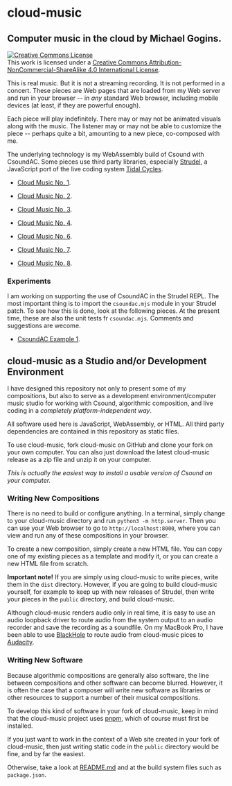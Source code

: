 <script>
if ('caches' in window) {
    caches.keys().then(function(names) {
    for (let name of names)
        caches.delete(name);
        console.log(`deleted ${name} from caches.`);
    });
}
</script>
# cloud-music 

## Computer music in the cloud by Michael Gogins. 

<a rel="license" href="http://creativecommons.org/licenses/by-nc-sa/4.0/">
<img alt="Creative Commons License" style="border-width:0" 
src="https://i.creativecommons.org/l/by-nc-sa/4.0/88x31.png" /></a><br />This 
work is licensed under a <a rel="license" 
href="http://creativecommons.org/licenses/by-nc-sa/4.0/">Creative Commons 
Attribution-NonCommercial-ShareAlike 4.0 International License</a>.

This is real music. But it is not a streaming recording. It is not performed 
in a concert. These pieces are Web pages that are loaded from my Web server 
and run in your browser -- in _any_ standard Web browser, including mobile 
devices (at least, if they are powerful enough).

Each piece will play indefinitely. There may or may not be animated visuals 
along with the music. The listener may or may not be able to customize the 
piece -- perhaps quite a bit, amounting to a new piece, co-composed with me.

The underlying technology is my WebAssembly build of Csound with CsoundAC. 
Some pieces use third party libraries, especially [Strudel](https://github.com/tidalcycles/strudel),
a JavaScript port of the live coding system [Tidal Cycles](https://tidalcycles.org/).

- [Cloud Music No. 1](cloud_music_no_1.html).

- [Cloud Music No. 2](cloud_music_no_2.html).

- [Cloud Music No. 3](cloud_music_no_3.html).

- [Cloud Music No. 4](cloud_music_no_4.html).

<!--
- [Cloud Music No. 5](cloud_music_no_5.html).
-->

- [Cloud Music No. 6](cloud_music_no_6.html).

- [Cloud Music No. 7](cloud_music_no_7.html).

- [Cloud Music No. 8](cloud_music_no_8.html).

### Experiments

I am working on supporting the use of CsoundAC in the Strudel REPL. The most 
important thing is to import the `csoundac.mjs` module in your Strudel patch. 
To see how this is done, look at the following pieces. At the present time, 
these are also the unit tests fr `csoundac.mjs`. Comments and suggestions are 
wecome.

- [CsoundAC Example 1](ac_example_1.html).

## cloud-music as a Studio and/or Development Environment

I have designed this repository not only to present some of my compositions, 
but also to serve as a development environment/computer music studio for 
working with Csound, algorithmic composition, and live coding in a 
_completely platform-independent way_.

All software used here is JavaScript, WebAssembly, or HTML. All third party 
dependencies are contained in this repository as static files.

To use cloud-music, fork cloud-music on GitHub and clone your fork on your 
own computer. You can also just download the latest cloud-music release as a zip 
file and unzip it on your computer.

_This is actually the easiest way to install a usable version of Csound on your 
computer._

### Writing New Compositions

There is no need to build or configure anything. In a terminal, simply change 
to your cloud-music directory and run `python3 -m http.server`. Then you can 
use your Web browser to go to `http://localhost:8000`, where you can view and 
run any of these compositions in your browser.

To create a new composition, simply create a new HTML file. You can copy one 
of my existing pieces as a template and modify it, or you can create a new HTML 
file from scratch.

**__Important note!__** If you are simply using cloud-music to write pieces, 
write them in the `dist` directory. However, if you are going to build 
cloud-music yourself, for example to keep up with new releases of Strudel, 
then write your pieces in the `public` directory, and build cloud-music.

Although cloud-music renders audio only in real time, it is easy to use an 
audio loopback driver to route audio from the system output to an audio 
recorder and save the recording as a soundfile. On my MacBook Pro, I have been 
able to use [BlackHole](https://github.com/ExistentialAudio/BlackHole) to 
route audio from cloud-music pices to [Audacity](https://www.audacityteam.org/).

### Writing New Software

Because algorithmic compositions are generally also software, the line between 
compositions and other software can become blurred. However, it is often the 
case that a composer will write new software as libraries or other resources 
to support a number of their musical compositions.

To develop this kind of software in your fork of cloud-music, keep in mind 
that the cloud-music project uses [pnpm](https://www.npmjs.com/), which of 
course must first be installed. 

If you just want to work in the context of a Web site created in your fork of 
cloud-music, then just writing static code in the `public` directory would be 
fine, and by far the easiest. 

Otherwise, take a look at [README.md](https://github.com/gogins/cloud-music/blob/main/README.md)
and at the build system files such as `package.json`.



